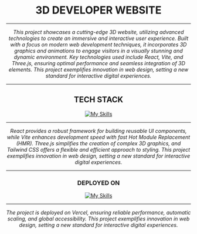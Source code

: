 <div align="center">
    <h1><strong>3D DEVELOPER WEBSITE</strong></h1>
</div>

---

<p align="center">
    <em>This project showcases a cutting-edge 3D website, utilizing advanced technologies to create an immersive and interactive user experience. Built with a focus on modern web development techniques, it incorporates 3D graphics and animations to engage visitors in a visually stunning and dynamic environment. Key technologies used include React, Vite, and Three.js, ensuring optimal performance and seamless integration of 3D elements. This project exemplifies innovation in web design, setting a new standard for interactive digital experiences.</em>
</p>

---

<div align="center">
    <h2><strong>TECH STACK</strong></h2>

[![My Skills](https://skillicons.dev/icons?i=react,vite,threejs,tailwind)](https://skillicons.dev)
</div>

---

<p align="center">
    <em>React provides a robust framework for building reusable UI components, while Vite enhances development speed with fast Hot Module Replacement (HMR). Three.js simplifies the creation of complex 3D graphics, and Tailwind CSS offers a flexible and efficient approach to styling. This project exemplifies innovation in web design, setting a new standard for interactive digital experiences.</em>
</p>

---

<div align="center">
    <h3><strong>DEPLOYED ON</strong></h3>

[![My Skills](https://skillicons.dev/icons?i=vercel)](https://skillicons.dev)
</div>

---

<p align="center">
    <em>The project is deployed on Vercel, ensuring reliable performance, automatic scaling, and global accessibility. This project exemplifies innovation in web design, setting a new standard for interactive digital experiences.</em>
</p>